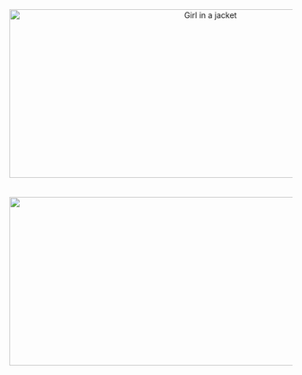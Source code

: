 <center><img src="https://i.pinimg.com/originals/9c/35/6c/9c356c9ded0c8d64958ca64d8473ebf1.gif" alt="Girl in a jacket" width="700" height="300"></center> <br><br>
<center><img src="[https://cdnb.artstation.com/p/assets/images/images/060/941/461/original/christopher-cline-lofi-genesis-discord.gif?1679651276](https://www.google.com/url?sa=i&url=https%3A%2F%2Flhongtortai.com%2Fcollection%2Flofi-gif&psig=AOvVaw3vE5ymFgY8skDUmqtxToGf&ust=1692660422932000&source=images&cd=vfe&opi=89978449&ved=0CBAQjRxqFwoTCPC3t82x7IADFQAAAAAdAAAAABA7)https://www.google.com/url?sa=i&url=https%3A%2F%2Flhongtortai.com%2Fcollection%2Flofi-gif&psig=AOvVaw3vE5ymFgY8skDUmqtxToGf&ust=1692660422932000&source=images&cd=vfe&opi=89978449&ved=0CBAQjRxqFwoTCPC3t82x7IADFQAAAAAdAAAAABA7" width="700" height="300"></center>
